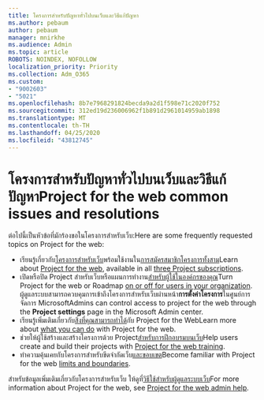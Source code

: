 ```yaml
---
title: โครงการสําหรับปัญหาทั่วไปบนเว็บและวิธีแก้ปัญหา
ms.author: pebaum
author: pebaum
manager: mnirkhe
ms.audience: Admin
ms.topic: article
ROBOTS: NOINDEX, NOFOLLOW
localization_priority: Priority
ms.collection: Adm_O365
ms.custom:
- "9002603"
- "5021"
ms.openlocfilehash: 8b7e7968291824becda9a2d1f598e71c2020f752
ms.sourcegitcommit: 312ed19d236006962f1b891d2961014959ab1898
ms.translationtype: MT
ms.contentlocale: th-TH
ms.lasthandoff: 04/25/2020
ms.locfileid: "43812745"
---
```

# <a name="project-for-the-web-common-issues-and-resolutions"></a><span data-ttu-id="9c3fb-102">โครงการสําหรับปัญหาทั่วไปบนเว็บและวิธีแก้ปัญหา</span><span class="sxs-lookup"><span data-stu-id="9c3fb-102">Project for the web common issues and resolutions</span></span>

<span data-ttu-id="9c3fb-103">ต่อไปนี้เป็นหัวข้อที่มักร้องขอในโครงการสําหรับเว็บ:</span><span class="sxs-lookup"><span data-stu-id="9c3fb-103">Here are some frequently requested topics on Project for the web:</span></span>

- <span data-ttu-id="9c3fb-104">เรียนรู้เกี่ยวกับ[โครงการสําหรับเว็บ](https://support.microsoft.com/en-us/office/what-is-project-for-the-web-c19b2421-3c9d-4037-97c6-f66b6e1d2eb5)พร้อมใช้งานใน[การสมัครสมาชิกโครงการทั้งสาม](https://products.office.com/project/compare-microsoft-project-management-software)</span><span class="sxs-lookup"><span data-stu-id="9c3fb-104">Learn about [Project for the web](https://support.microsoft.com/en-us/office/what-is-project-for-the-web-c19b2421-3c9d-4037-97c6-f66b6e1d2eb5), available in all [three Project subscriptions](https://products.office.com/project/compare-microsoft-project-management-software).</span></span>
- <span data-ttu-id="9c3fb-105">เปิดหรือปิด Project สําหรับเว็บหรือแผนการทํางาน[สําหรับผู้ใช้ในองค์กรของคุณ](https://docs.microsoft.com/project-for-the-web/turn-project-for-the-web-off)</span><span class="sxs-lookup"><span data-stu-id="9c3fb-105">Turn Project for the web or Roadmap [on or off for users in your organization](https://docs.microsoft.com/project-for-the-web/turn-project-for-the-web-off).</span></span> <span data-ttu-id="9c3fb-106">ผู้ดูแลระบบสามารถควบคุมการเข้าถึงโครงการสําหรับเว็บผ่านหน้า**การตั้งค่าโครงการ**ในศูนย์การจัดการ Microsoft</span><span class="sxs-lookup"><span data-stu-id="9c3fb-106">Admins can control access to project for the web through the **Project settings** page in the Microsoft Admin center.</span></span>
- <span data-ttu-id="9c3fb-107">เรียนรู้เพิ่มเติมเกี่ยวกับ[สิ่งที่คุณสามารถทําได้](https://support.office.com/article/what-can-you-do-with-project-for-the-web-b30f5442-be5f-43d2-9072-c95bff778ea1)กับ Project for the Web</span><span class="sxs-lookup"><span data-stu-id="9c3fb-107">Learn more about [what you can do](https://support.office.com/article/what-can-you-do-with-project-for-the-web-b30f5442-be5f-43d2-9072-c95bff778ea1) with Project for the web.</span></span>
- <span data-ttu-id="9c3fb-108">ช่วยให้ผู้ใช้สร้างและสร้างโครงการด้วย Project[สําหรับการฝึกอบรมบนเว็บ](https://support.office.com/article/get-started-with-project-for-the-web-50bf3e29-0f0d-4b7a-9d2c-7c78389b67ad)</span><span class="sxs-lookup"><span data-stu-id="9c3fb-108">Help users create and build their projects with [Project for the web training](https://support.office.com/article/get-started-with-project-for-the-web-50bf3e29-0f0d-4b7a-9d2c-7c78389b67ad).</span></span>
- <span data-ttu-id="9c3fb-109">ทําความคุ้นเคยกับโครงการสําหรับขีดจํากัดเว็บ[และขอบเขต](https://docs.microsoft.com/project-for-the-web/project-for-the-web-limits-and-boundaries)</span><span class="sxs-lookup"><span data-stu-id="9c3fb-109">Become familiar with Project for the web [limits and boundaries](https://docs.microsoft.com/project-for-the-web/project-for-the-web-limits-and-boundaries).</span></span>

<span data-ttu-id="9c3fb-110">สําหรับข้อมูลเพิ่มเติมเกี่ยวกับโครงการสําหรับเว็บ ให้ดูที่[วิธีใช้สําหรับผู้ดูแลระบบเว็บ](https://docs.microsoft.com/project-for-the-web/projectforweb-admin-home)</span><span class="sxs-lookup"><span data-stu-id="9c3fb-110">For more information about Project for the web, see [Project for the web admin help](https://docs.microsoft.com/project-for-the-web/projectforweb-admin-home).</span></span>
